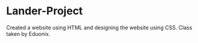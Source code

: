 # Lander-Project
Created a website using HTML and designing the website using CSS. Class taken by Eduonix.
